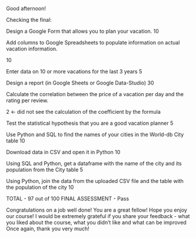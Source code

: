 Good afternoon!

Checking the final:

Design a Google Form that allows you to plan your vacation.
10

Add columns to Google Spreadsheets to populate information on actual vacation information.

10

Enter data on 10 or more vacations for the last 3 years
5

Design a report (in Google Sheets or Google Data-Studio)
30

Calculate the correlation between the price of a vacation per day and the rating per review.

2 <- did not see the calculation of the coefficient by the formula

Test the statistical hypothesis that you are a good vacation planner
5

Use Python and SQL to find the names of your cities in the World-db City table
10

Download data in CSV and open it in Python
10


Using SQL and Python, get a dataframe with the name of the city and its population from the City table
5

Using Python, join the data from the uploaded CSV file and the table with the population of the city
10


TOTAL - 97 out of 100
FINAL ASSESSMENT - Pass

Congratulations on a job well done! You are a great fellow! Hope you enjoy our course! 
I would be extremely grateful if you share your feedback - what you liked about the course, what you didn’t like and what can be improved Once again, thank you very much!